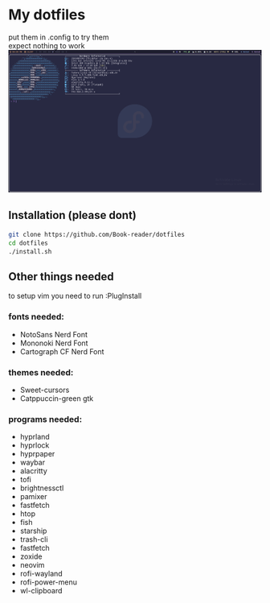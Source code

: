 # My dotfiles
put them in .config to try them<br>
expect nothing to work
![a screenhot of the desktop](./screenshot.png)

## Installation (please dont)
```sh
git clone https://github.com/Book-reader/dotfiles
cd dotfiles
./install.sh
```

## Other things needed
to setup vim you need to run :PlugInstall

### fonts needed:
 - NotoSans Nerd Font
 - Mononoki Nerd Font
 - Cartograph CF Nerd Font

### themes needed:
 - Sweet-cursors
 - Catppuccin-green gtk

### programs needed:
 - hyprland
 - hyprlock
 - hyprpaper
 - waybar
 - alacritty
 - tofi
 - brightnessctl
 - pamixer
 - fastfetch
 - htop
 - fish
 - starship
 - trash-cli
 - fastfetch
 - zoxide
 - neovim
 - rofi-wayland
 - rofi-power-menu
 - wl-clipboard
